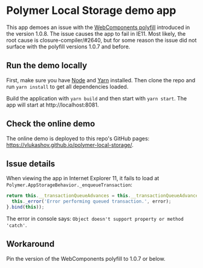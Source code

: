 # Polymer Local Storage demo app

This app demoes an issue with the [WebComponents polyfill](https://github.com/webcomponents/webcomponentsjs/) introduced in the version 1.0.8. The issue causes the app to fail in IE11. Most likely, the root cause is closure-compiler/#2640, but for some reason the issue did not surface with the polyfill versions 1.0.7 and before.

## Run the demo locally

First, make sure you have [Node](https://nodejs.org/) and [Yarn](https://yarnpkg.com/) installed. Then clone the repo and run `yarn install` to get all dependencies loaded.

Build the application with `yarn build` and then start with `yarn start`. The app will start at http://localhost:8081.

## Check the online demo

The online demo is deployed to this repo's GitHub pages: https://vlukashov.github.io/polymer-local-storage/.

## Issue details

When viewing the app in Internet Explorer 11, it fails to load at `Polymer.AppStorageBehavior._enqueueTransaction`:
```javascript
return this.__transactionQueueAdvances = this.__transactionQueueAdvances.then(transaction).catch(function (error) {
  this._error('Error performing queued transaction.', error);
}.bind(this));
```

The error in console says: `Object doesn't support property or method 'catch'`.


## Workaround

Pin the version of the WebComponents polyfill to 1.0.7 or below.
